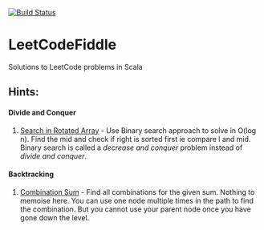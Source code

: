 [![Build Status](https://travis-ci.org/IamConstantine/LeetCodeFiddle.svg?branch=master)](https://travis-ci.org/IamConstantine/LeetCodeFiddle)
# LeetCodeFiddle
Solutions to LeetCode problems in Scala


## Hints:

#### **Divide and Conquer**

1. [Search in Rotated Array](https://leetcode.com/problems/search-in-rotated-sorted-array/) - Use Binary search approach to solve in O(log n). Find the mid and check if right is sorted first ie compare l and mid. Binary search is called a _decrease and conquer_ problem instead of _divide and conquer_.


#### **Backtracking**

1. [Combination Sum](https://leetcode.com/problems/combination-sum) - Find all combinations for the given sum. Nothing to memoise here. You can use one node multiple times in the path to find the combination. But you cannot use your parent node once you have gone down the level.
